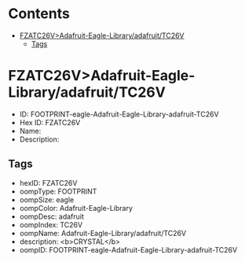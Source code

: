 



Contents
========

* [FZATC26V>Adafruit-Eagle-Library/adafruit/TC26V](#fzatc26vadafruit-eagle-libraryadafruittc26v)
	* [Tags](#tags)

# FZATC26V>Adafruit-Eagle-Library/adafruit/TC26V

- ID: FOOTPRINT-eagle-Adafruit-Eagle-Library-adafruit-TC26V
- Hex ID: FZATC26V
- Name: 
- Description: 

## Tags

- hexID: FZATC26V
- oompType: FOOTPRINT
- oompSize: eagle
- oompColor: Adafruit-Eagle-Library
- oompDesc: adafruit
- oompIndex: TC26V
- oompName: Adafruit-Eagle-Library/adafruit/TC26V
- description: &lt;b&gt;CRYSTAL&lt;/b&gt;
- oompID: FOOTPRINT-eagle-Adafruit-Eagle-Library-adafruit-TC26V
